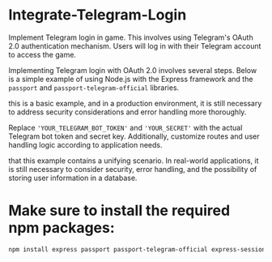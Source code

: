 # Integrate-Telegram-Login
Implement Telegram login in game. This involves using Telegram's OAuth 2.0 authentication mechanism. Users will log in with their Telegram account to access the game.

Implementing Telegram login with OAuth 2.0 involves several steps. Below is a simple example of using Node.js with the Express framework and the `passport` and `passport-telegram-official` libraries.

this is a basic example, and in a production environment, it is still necessary to address security considerations and error handling more thoroughly.

Replace `'YOUR_TELEGRAM_BOT_TOKEN'` and `'YOUR_SECRET'` with the actual Telegram bot token and secret key. Additionally, customize routes and user handling logic according to application needs.

that this example contains a unifying scenario. In real-world applications, it is still necessary to consider security, error handling, and the 
possibility of storing user information in a database.

# Make sure to install the required npm packages:

```bash
npm install express passport passport-telegram-official express-session
```

